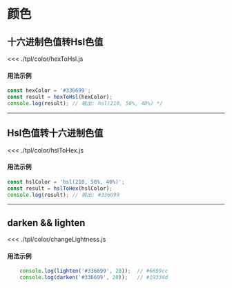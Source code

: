 # 颜色

## 十六进制色值转Hsl色值

<<< ./tpl/color/hexToHsl.js

#### 用法示例

```javascript
const hexColor = '#336699';
const result = hexToHsl(hexColor);
console.log(result); // 输出: hsl(210, 50%, 40%) */
```

***

## Hsl色值转十六进制色值

<<< ./tpl/color/hslToHex.js

#### 用法示例

```javascript
const hslColor = 'hsl(210, 50%, 40%)';
const result = hslToHex(hslColor);
console.log(result); // 输出: #336699
```

***


## darken && lighten

<<< ./tpl/color/changeLightness.js

#### 用法示例

```javascript
    console.log(lighten('#336699', 20));  // #6699cc
    console.log(darken('#336699', 20));   // #19334d
```
